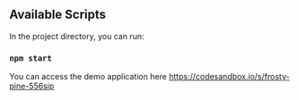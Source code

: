 ## Available Scripts

In the project directory, you can run:

### `npm start`

You can access the demo application here https://codesandbox.io/s/frosty-pine-556sip
